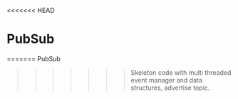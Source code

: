 <<<<<<< HEAD
# PubSub

=======
PubSub
>>>>>>> Skeleton code with multi threaded event manager and data structures, advertise topic.
